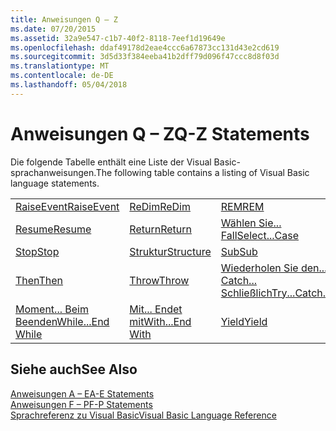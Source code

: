 ```yaml
---
title: Anweisungen Q – Z
ms.date: 07/20/2015
ms.assetid: 32a9e547-c1b7-40f2-8118-7eef1d19649e
ms.openlocfilehash: ddaf49178d2eae4ccc6a67873cc131d43e2cd619
ms.sourcegitcommit: 3d5d33f384eeba41b2dff79d096f47ccc8d8f03d
ms.translationtype: MT
ms.contentlocale: de-DE
ms.lasthandoff: 05/04/2018
---
```

# <a name="q-z-statements"></a><span data-ttu-id="a7948-102">Anweisungen Q – Z</span><span class="sxs-lookup"><span data-stu-id="a7948-102">Q-Z Statements</span></span>
<span data-ttu-id="a7948-103">Die folgende Tabelle enthält eine Liste der Visual Basic-sprachanweisungen.</span><span class="sxs-lookup"><span data-stu-id="a7948-103">The following table contains a listing of Visual Basic language statements.</span></span>  
  
|||||  
|---|---|---|---|  
|[<span data-ttu-id="a7948-104">RaiseEvent</span><span class="sxs-lookup"><span data-stu-id="a7948-104">RaiseEvent</span></span>](../../../visual-basic/language-reference/statements/raiseevent-statement.md)|[<span data-ttu-id="a7948-105">ReDim</span><span class="sxs-lookup"><span data-stu-id="a7948-105">ReDim</span></span>](../../../visual-basic/language-reference/statements/redim-statement.md)|[<span data-ttu-id="a7948-106">REM</span><span class="sxs-lookup"><span data-stu-id="a7948-106">REM</span></span>](../../../visual-basic/language-reference/statements/rem-statement.md)|[<span data-ttu-id="a7948-107">RemoveHandler</span><span class="sxs-lookup"><span data-stu-id="a7948-107">RemoveHandler</span></span>](../../../visual-basic/language-reference/statements/removehandler-statement.md)|  
|[<span data-ttu-id="a7948-108">Resume</span><span class="sxs-lookup"><span data-stu-id="a7948-108">Resume</span></span>](../../../visual-basic/language-reference/statements/resume-statement.md)|[<span data-ttu-id="a7948-109">Return</span><span class="sxs-lookup"><span data-stu-id="a7948-109">Return</span></span>](../../../visual-basic/language-reference/statements/return-statement.md)|[<span data-ttu-id="a7948-110">Wählen Sie... Fall</span><span class="sxs-lookup"><span data-stu-id="a7948-110">Select...Case</span></span>](../../../visual-basic/language-reference/statements/select-case-statement.md)|[<span data-ttu-id="a7948-111">Set</span><span class="sxs-lookup"><span data-stu-id="a7948-111">Set</span></span>](../../../visual-basic/language-reference/statements/set-statement.md)|  
|[<span data-ttu-id="a7948-112">Stop</span><span class="sxs-lookup"><span data-stu-id="a7948-112">Stop</span></span>](../../../visual-basic/language-reference/statements/stop-statement.md)|[<span data-ttu-id="a7948-113">Struktur</span><span class="sxs-lookup"><span data-stu-id="a7948-113">Structure</span></span>](../../../visual-basic/language-reference/statements/structure-statement.md)|[<span data-ttu-id="a7948-114">Sub</span><span class="sxs-lookup"><span data-stu-id="a7948-114">Sub</span></span>](../../../visual-basic/language-reference/statements/sub-statement.md)|[<span data-ttu-id="a7948-115">SyncLock</span><span class="sxs-lookup"><span data-stu-id="a7948-115">SyncLock</span></span>](../../../visual-basic/language-reference/statements/synclock-statement.md)|  
|[<span data-ttu-id="a7948-116">Then</span><span class="sxs-lookup"><span data-stu-id="a7948-116">Then</span></span>](../../../visual-basic/language-reference/statements/then-statement.md)|[<span data-ttu-id="a7948-117">Throw</span><span class="sxs-lookup"><span data-stu-id="a7948-117">Throw</span></span>](../../../visual-basic/language-reference/statements/throw-statement.md)|[<span data-ttu-id="a7948-118">Wiederholen Sie den... Catch... Schließlich</span><span class="sxs-lookup"><span data-stu-id="a7948-118">Try...Catch...Finally</span></span>](../../../visual-basic/language-reference/statements/try-catch-finally-statement.md)|[<span data-ttu-id="a7948-119">Using</span><span class="sxs-lookup"><span data-stu-id="a7948-119">Using</span></span>](../../../visual-basic/language-reference/statements/using-statement.md)|  
|[<span data-ttu-id="a7948-120">Moment... Beim Beenden</span><span class="sxs-lookup"><span data-stu-id="a7948-120">While...End While</span></span>](../../../visual-basic/language-reference/statements/while-end-while-statement.md)|[<span data-ttu-id="a7948-121">Mit... Endet mit</span><span class="sxs-lookup"><span data-stu-id="a7948-121">With...End With</span></span>](../../../visual-basic/language-reference/statements/with-end-with-statement.md)|[<span data-ttu-id="a7948-122">Yield</span><span class="sxs-lookup"><span data-stu-id="a7948-122">Yield</span></span>](../../../visual-basic/language-reference/statements/yield-statement.md)||  
  
## <a name="see-also"></a><span data-ttu-id="a7948-123">Siehe auch</span><span class="sxs-lookup"><span data-stu-id="a7948-123">See Also</span></span>  
 [<span data-ttu-id="a7948-124">Anweisungen A – E</span><span class="sxs-lookup"><span data-stu-id="a7948-124">A-E Statements</span></span>](../../../visual-basic/language-reference/statements/a-e-statements.md)  
 [<span data-ttu-id="a7948-125">Anweisungen F – P</span><span class="sxs-lookup"><span data-stu-id="a7948-125">F-P Statements</span></span>](../../../visual-basic/language-reference/statements/f-p-statements.md)  
 [<span data-ttu-id="a7948-126">Sprachreferenz zu Visual Basic</span><span class="sxs-lookup"><span data-stu-id="a7948-126">Visual Basic Language Reference</span></span>](../../../visual-basic/language-reference/index.md)
